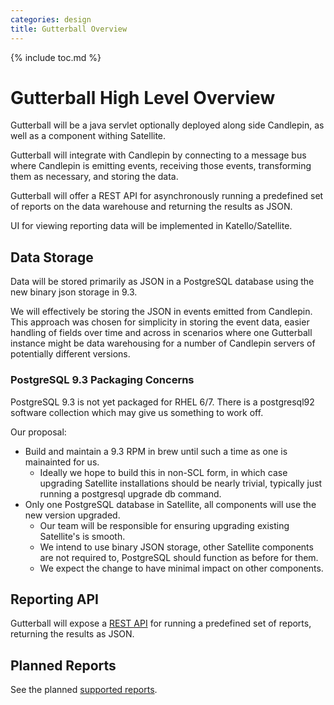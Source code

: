 ```yaml
---
categories: design
title: Gutterball Overview
---
```

{% include toc.md %}

# Gutterball High Level Overview

Gutterball will be a java servlet optionally deployed along side Candlepin, as well as a component withing Satellite.

Gutterball will integrate with Candlepin by connecting to a message bus where Candlepin is emitting events, receiving those events, transforming them as necessary, and storing the data.

Gutterball will offer a REST API for asynchronously running a predefined set of reports on the data warehouse and returning the results as JSON.

UI for viewing reporting data will be implemented in Katello/Satellite.


## Data Storage

Data will be stored primarily as JSON in a PostgreSQL database using the new binary json storage in 9.3.

We will effectively be storing the JSON in events emitted from Candlepin. This approach was chosen for simplicity in storing the event data, easier handling of fields over time and across in scenarios where one Gutterball instance might be data warehousing for a number of Candlepin servers of potentially different versions.

### PostgreSQL 9.3 Packaging Concerns

PostgreSQL 9.3 is not yet packaged for RHEL 6/7. There is a postgresql92 software collection which may give us something to work off.

Our proposal:

 * Build and maintain a 9.3 RPM in brew until such a time as one is mainainted for us.
   * Ideally we hope to build this in non-SCL form, in which case upgrading Satellite installations should be nearly trivial, typically just running a postgresql upgrade db command.
 * Only one PostgreSQL database in Satellite, all components will use the new version upgraded.
   * Our team will be responsible for ensuring upgrading existing Satellite's is smooth.
   * We intend to use binary JSON storage, other Satellite components are not required to, PostgreSQL should function as before for them.
   * We expect the change to have minimal impact on other components.

## Reporting API

Gutterball will expose a [REST API](reportapi.html) for running a predefined set of reports, returning the results as JSON.

## Planned Reports

See the planned [supported reports](reports.html).
